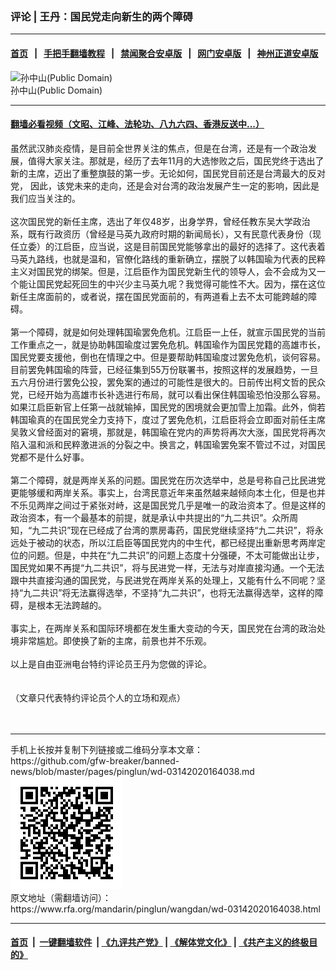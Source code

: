 ### 评论 | 王丹：国民党走向新生的两个障碍
------------------------

#### [首页](https://github.com/gfw-breaker/banned-news/blob/master/README.md) &nbsp;&nbsp;|&nbsp;&nbsp; [手把手翻墙教程](https://github.com/gfw-breaker/guides/wiki) &nbsp;&nbsp;|&nbsp;&nbsp; [禁闻聚合安卓版](https://github.com/gfw-breaker/bn-android) &nbsp;&nbsp;|&nbsp;&nbsp; [网门安卓版](https://github.com/oGate2/oGate) &nbsp;&nbsp;|&nbsp;&nbsp; [神州正道安卓版](https://github.com/SzzdOgate/update) 



<div id="headerimg">
 <img alt="孙中山(Public Domain)" src="https://www.rfa.org/mandarin/pinglun/wangdan/wd-03142020164038.html/sun.JPG/image" title="孙中山(Public Domain)"/>
 <div id="headerimgcontents">
  <div id="headerimgcaption">
   <span>
    孙中山(Public Domain)
   </span>
   <!-- zoomattribute -->
  </div>
  <!-- headerimgcaption -->
 </div>
 <!-- headerimagecontents -->
</div>

<hr/>


#### [翻墙必看视频（文昭、江峰、法轮功、八九六四、香港反送中...）](https://github.com/gfw-breaker/banned-news/blob/master/pages/link3.md)

<div id="storytext">
 <div>
  <div class="slot_header">
  </div>
 </div>
 <p>
  虽然武汉肺炎疫情，是目前全世界关注的焦点，但是在台湾，还是有一个政治发展，值得大家关注。那就是，经历了去年11月的大选惨败之后，国民党终于选出了新的主席，迈出了重整旗鼓的第一步。无论如何，国民党目前还是台湾最大的反对党， 因此，该党未来的走向，还是会对台湾的政治发展产生一定的影响，因此是我们应当关注的。
  <br/>
  <br/>
  这次国民党的新任主席，选出了年仅48岁，出身学界，曾经任教东吴大学政治系，既有行政资历（曾经是马英九政府时期的新闻局长），又有民意代表身份（现任立委）的江启臣，应当说，这是目前国民党能够拿出的最好的选择了。这代表着马英九路线，也就是温和，官僚化路线的重新确立，摆脱了以韩国瑜为代表的民粹主义对国民党的绑架。但是，江启臣作为国民党新生代的领导人，会不会成为又一个能让国民党起死回生的中兴少主马英九呢？我觉得可能性不大。因为，摆在这位新任主席面前的，或者说，摆在国民党面前的，有两道看上去不太可能跨越的障碍。
  <br/>
  <br/>
  第一个障碍，就是如何处理韩国瑜罢免危机。江启臣一上任，就宣示国民党的当前工作重点之一，就是协助韩国瑜度过罢免危机。韩国瑜作为国民党籍的高雄市长，国民党要支援他，倒也在情理之中。但是要帮助韩国瑜度过罢免危机，谈何容易。目前罢免韩国瑜的阵营，已经征集到55万份联署书，按照这样的发展趋势，一旦五六月份进行罢免公投，罢免案的通过的可能性是很大的。日前传出柯文哲的民众党，已经开始为高雄市长补选进行布局，就可以看出保住韩国瑜恐怕没那么容易。如果江启臣新官上任第一战就输掉，国民党的困境就会更加雪上加霜。此外，倘若韩国瑜真的在国民党全力支持下，度过了罢免危机，江启臣将会立即面对前任主席吴敦义曾经面对的窘境，那就是，韩国瑜在党内的声势将再次大涨，国民党将再次陷入温和派和民粹激进派的分裂之中。换言之，韩国瑜罢免案不管过不过，对国民党都不是什么好事。
  <br/>
  <br/>
  第二个障碍，就是两岸关系的问题。国民党在历次选举中，总是号称自己比民进党更能够缓和两岸关系。事实上，台湾民意近年来虽然越来越倾向本土化，但是也并不乐见两岸之间过于紧张对峙，这是国民党几乎是唯一的政治资本了。但是这样的政治资本，有一个最基本的前提，就是承认中共提出的“九二共识”。众所周知，“九二共识”现在已经成了台湾的票房毒药，国民党继续坚持“九二共识”，将永远处于被动的状态，所以江启臣等国民党内的中生代，都已经提出重新思考两岸定位的问题。但是，中共在“九二共识”的问题上态度十分强硬，不太可能做出让步，国民党如果不再提“九二共识”，将与民进党一样，无法与对岸直接沟通。一个无法跟中共直接沟通的国民党，与民进党在两岸关系的处理上，又能有什么不同呢？坚持“九二共识”将无法赢得选举，不坚持“九二共识”，也将无法赢得选举，这样的障碍，是根本无法跨越的。
  <br/>
  <br/>
  事实上，在两岸关系和国际环境都在发生重大变动的今天，国民党在台湾的政治处境非常尴尬。即使换了新的主席，前景也并不乐观。
  <br/>
  <br/>
  以上是自由亚洲电台特约评论员王丹为您做的评论。
  <br/>
  <br/>
  <br/>
  （文章只代表特约评论员个人的立场和观点）
  <br/>
  <br/>
  <br/>
 </p>
</div>

<hr/>
手机上长按并复制下列链接或二维码分享本文章：<br/>
https://github.com/gfw-breaker/banned-news/blob/master/pages/pinglun/wd-03142020164038.md <br/>
<a href='https://github.com/gfw-breaker/banned-news/blob/master/pages/pinglun/wd-03142020164038.md'><img src='https://github.com/gfw-breaker/banned-news/blob/master/pages/pinglun/wd-03142020164038.md.png'/></a> <br/>
原文地址（需翻墙访问）：https://www.rfa.org/mandarin/pinglun/wangdan/wd-03142020164038.html


------------------------
#### [首页](https://github.com/gfw-breaker/banned-news/blob/master/README.md) &nbsp;|&nbsp; [一键翻墙软件](https://github.com/gfw-breaker/nogfw/blob/master/README.md) &nbsp;| [《九评共产党》](https://github.com/gfw-breaker/9ping.md/blob/master/README.md#九评之一评共产党是什么) | [《解体党文化》](https://github.com/gfw-breaker/jtdwh.md/blob/master/README.md) | [《共产主义的终极目的》](https://github.com/gfw-breaker/gczydzjmd.md/blob/master/README.md)


<img src='http://gfw-breaker.win/banned-news/pages/pinglun/wd-03142020164038.md' width='0px' height='0px'/>